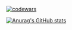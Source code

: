 <!-- ## Hi there 👋
Большой (large):  
-->

[![codewars](https://www.codewars.com/users/AndraX/badges/large)](https://www.codewars.com/users/AndraX)   


[![Anurag's GitHub stats](https://github-readme-stats.vercel.app/api?username=tankow79&show_icons=true&theme=dark&locale=uk-ua&show_owner=false)](https://github.com/anuraghazra/github-readme-stats)

<!--
**tankow79/tankow79** is a ✨ _special_ ✨ repository because its `README.md` (this file) appears on your GitHub profile.

Here are some ideas to get you started:

- 🔭 I’m currently working on ...
- 🌱 I’m currently learning ...
- 👯 I’m looking to collaborate on ...
- 🤔 I’m looking for help with ...
- 💬 Ask me about ...
- 📫 How to reach me: ...
- 😄 Pronouns: ...
- ⚡ Fun fact: ...
-->
